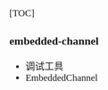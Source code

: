 <span  style="font-family: Simsun,serif; font-size: 17px; ">

[TOC]

### embedded-channel

- 调试工具
- EmbeddedChannel

</span>